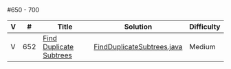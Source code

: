 #650 - 700

 V | #  | Title | Solution | Difficulty 
-- | --- | ----- | -------- | ---------- 
V | 652   | [Find Duplicate Subtrees][652-link] | [FindDuplicateSubtrees.java][652-solution] | Medium

[652-link]: https://leetcode.com/problems/find-duplicate-subtrees/
[652-solution]: https://github.com/jsong00505/LeetCode/blob/master/Algorithms/src/main/java/medium/f/FindDuplicateSubtrees.java
